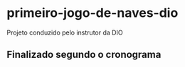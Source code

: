 # primeiro-jogo-de-naves-dio
Projeto conduzido pelo instrutor da DIO
## Finalizado segundo o cronograma
